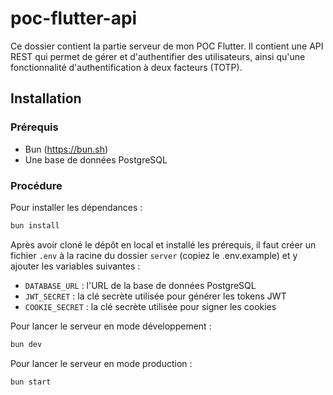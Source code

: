 # poc-flutter-api

Ce dossier contient la partie serveur de mon POC Flutter. Il contient une API REST qui permet de gérer et d'authentifier des utilisateurs, ainsi qu'une fonctionnalité d'authentification à deux facteurs (TOTP).

## Installation

### Prérequis

- Bun (<https://bun.sh>)
- Une base de données PostgreSQL

### Procédure

Pour installer les dépendances :

```bash
bun install
```

Après avoir cloné le dépôt en local et installé les prérequis, il faut créer un fichier `.env` à la racine du dossier `server` (copiez le .env.example) et y ajouter les variables suivantes :

- `DATABASE_URL` : l'URL de la base de données PostgreSQL
- `JWT_SECRET` : la clé secrète utilisée pour générer les tokens JWT
- `COOKIE_SECRET` : la clé secrète utilisée pour signer les cookies

Pour lancer le serveur en mode développement :

```bash
bun dev
```

Pour lancer le serveur en mode production :

```bash
bun start
```
